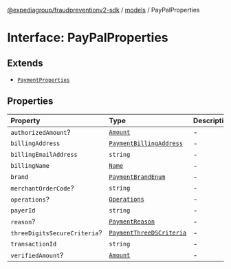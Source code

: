[@expediagroup/fraudpreventionv2-sdk](../../index.md) / [models](../index.md) / PayPalProperties

# Interface: PayPalProperties

## Extends

- [`PaymentProperties`](PaymentProperties.md)

## Properties

| Property | Type | Description | Inheritance | Source |
| :------ | :------ | :------ | :------ | :------ |
| `authorizedAmount`? | [`Amount`](../classes/Amount.md) | - | [`PaymentProperties`](PaymentProperties.md).`authorizedAmount` | models/Payment.ts:160 |
| `billingAddress` | [`PaymentBillingAddress`](../classes/PaymentBillingAddress.md) | - | [`PaymentProperties`](PaymentProperties.md).`billingAddress` | models/Payment.ts:158 |
| `billingEmailAddress` | `string` | - | [`PaymentProperties`](PaymentProperties.md).`billingEmailAddress` | models/Payment.ts:159 |
| `billingName` | [`Name`](../classes/Name.md) | - | [`PaymentProperties`](PaymentProperties.md).`billingName` | models/Payment.ts:157 |
| `brand` | [`PaymentBrandEnum`](../type-aliases/PaymentBrandEnum.md) | - | [`PaymentProperties`](PaymentProperties.md).`brand` | models/Payment.ts:155 |
| `merchantOrderCode`? | `string` | - | - | models/PayPal.ts:67 |
| `operations`? | [`Operations`](../classes/Operations.md) | - | [`PaymentProperties`](PaymentProperties.md).`operations` | models/Payment.ts:163 |
| `payerId` | `string` | - | - | models/PayPal.ts:65 |
| `reason`? | [`PaymentReason`](../type-aliases/PaymentReason.md) | - | [`PaymentProperties`](PaymentProperties.md).`reason` | models/Payment.ts:156 |
| `threeDigitsSecureCriteria`? | [`PaymentThreeDSCriteria`](../classes/PaymentThreeDSCriteria.md) | - | [`PaymentProperties`](PaymentProperties.md).`threeDigitsSecureCriteria` | models/Payment.ts:162 |
| `transactionId` | `string` | - | - | models/PayPal.ts:66 |
| `verifiedAmount`? | [`Amount`](../classes/Amount.md) | - | [`PaymentProperties`](PaymentProperties.md).`verifiedAmount` | models/Payment.ts:161 |
